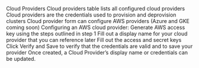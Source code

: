 Cloud Providers
Cloud providers table lists all configured cloud providers
Cloud providers are the credentials used to provision and deprovision clusters
Cloud provider form can configure AWS providers (Azure and GKE coming soon)
Configuring an AWS cloud provider:
Generate AWS access key using the steps outlined in step 1
Fill out a display name for your cloud provider that you can reference later
Fill out the access and secret keys 
Click Verify and Save to verify that the credentials are valid and to save your provider
Once created, a Cloud Provider’s display name or credentials can be updated.